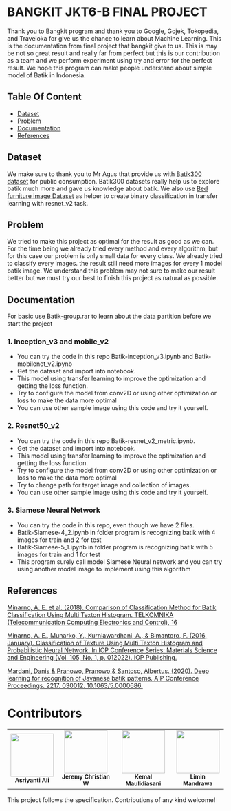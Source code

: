 # BANGKIT JKT6-B FINAL PROJECT
Thank you to Bangkit program and thank you to Google, Gojek, Tokopedia, and Traveloka for give us the chance to learn about Machine Learning. This is the documentation from final project that bangkit give to us. This is may be not so great result and really far from perfect but this is our contribution as a team and we perform experiment using try and error for the perfect result. We hope this program can make people understand about simple model of Batik in Indonesia.

## Table Of Content
* [Dataset](README.md#Dataset)
* [Problem](README.md#Problem)
* [Documentation](README.md#Documentation)
* [References](README.md#References)

## Dataset 
 We make sure to thank you to Mr Agus that provide us with [Batik300 dataset](https://github.com/agusekominarno/Batik) for public consumption. Batik300 datasets really help us to explore batik much more and gave us knowledge about batik. 
 We also use [Bed furniture image Dataset](https://www.kaggle.com/c/imaterialist-challenge-furniture-2018/) as helper to create binary classification in transfer learning with resnet_v2 task.
 
## Problem
 We tried to make this project as optimal for the result as good as we can. For the time being we already tried every method and every algorithm, but for this case our problem is only small data for every class. We already tried to classify every images. the result still need more images for every 1 model batik image. We understand this problem may not sure to make our result better but we must try our best to finish this project as natural as possible.
 
## Documentation
For basic use Batik-group.rar to learn about the data partition before we start the project
### 1. Inception_v3 and mobile_v2
* You can try the code in this repo Batik-inception_v3.ipynb and Batik-mobilenet_v2.ipynb
* Get the dataset and import into notebook.
* This model using transfer learning to improve the optimization and getting the loss function.
* Try to configure the model from conv2D or using other optimization or loss to make the data more optimal
* You can use other sample image using this code and try it yourself.
### 2. Resnet50_v2
* You can try the code in this repo Batik-resnet_v2_metric.ipynb.
* Get the dataset and import into notebook.
* This model using transfer learning to improve the optimization and getting the loss function.
* Try to configure the model from conv2D or using other optimization or loss to make the data more optimal
* Try to change path for target image and collection of images.
* You can use other sample image using this code and try it yourself.
### 3. Siamese Neural Network
* You can try the code in this repo, even though we have 2 files.
* Batik-Siamese-4_2.ipynb in folder program is recognizing batik with 4 images for train and 2 for test
* Batik-Siamese-5_1.ipynb in folder program is recognizing batik with 5 images for train and 1 for test
* This program surely call model Siamese Neural network and you can try using another
model image to implement using this algorithm

## References

[Minarno, A. E. et al. (2018). Comparison of Classification Method for Batik Classification Using Multi Texton Histogram. TELKOMNIKA (Telecommunication Computing Electronics and Control), 16](https://scholar.google.co.id/scholar?hl=id&as_sdt=0%2C5&q=Minarno%2C+A.+E.+et+al.+%282018%29.+Comparison+of+Classification+Method+for+Batik+Classification+Using+Multi+Texton+Histogram.+TELKOMNIKA+%28Telecommunication+Computing+Electronics+and+Control%29%2C+16.&btnG=)

[Minarno, A. E., Munarko, Y., Kurniawardhani, A., & Bimantoro, F. (2016, January). Classification of Texture Using Multi Texton Histogram and Probabilistic Neural Network. In IOP Conference Series: Materials Science and Engineering (Vol. 105, No. 1, p. 012022). IOP Publishing.](https://scholar.google.co.id/scholar?hl=id&as_sdt=0%2C5&q=Minarno%2C+A.+E.%2C+Munarko%2C+Y.%2C+Kurniawardhani%2C+A.%2C+%26+Bimantoro%2C+F.+%282016%2C+January%29.+Classification+of+Texture+Using+Multi+Texton+Histogram+and+Probabilistic+Neural+Network.+In+IOP+Conference+Series%3A+Materials+Science+and+Engineering+%28Vol.+105%2C+No.+1%2C+p.+012022%29.+IOP+Publishing.&btnG=)

[Mardani, Danis & Pranowo, Pranowo & Santoso, Albertus. (2020). Deep learning for recognition of Javanese batik patterns. AIP Conference Proceedings. 2217. 030012. 10.1063/5.0000686.](https://www.researchgate.net/publication/340642530_Deep_learning_for_recognition_of_Javanese_batik_patterns)

# Contributors

<!-- ALL-CONTRIBUTORS-LIST:START - Do not remove or modify this section -->
<!-- prettier-ignore-start -->
<!-- markdownlint-disable -->
<table>
  <tr>
   <td align="center"><img src="https://avatars1.githubusercontent.com/u/57791152?s=96&v=4" width="100px;" alt=""/><br /><sub><b>Asriyanti Ali</b></sub></a><br /></td>   
    <td align="center"><img src="https://avatars1.githubusercontent.com/u/53148786?s=460&u=dacb93f2cc602a32c8a96ae63335d224da6126a7&v=4" width="100px;" alt=""/><br /><sub><b>Jeremy Christian W</b></sub></a><br /></td>
    <td align="center"><img src="https://avatars3.githubusercontent.com/u/47228746?s=60&v=4" width="100px;" alt=""/><br /><sub><b>Kemal Maulidiasani</b></sub></a><br /></td>
   <td align="center"><img src="https://avatars1.githubusercontent.com/u/57791152?s=96&v=4" width="100px;" alt=""/><br /><sub><b>Limin Mandrawa</b></sub></a><br /></td> 
   
  </tr>
 
 </table>

<!-- markdownlint-enable -->
<!-- prettier-ignore-end -->
<!-- ALL-CONTRIBUTORS-LIST:END -->

This project follows the specification.
Contributions of any kind welcome!
